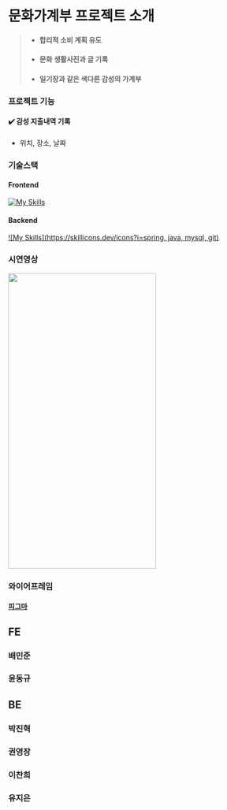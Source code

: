 # 문화가계부 프로젝트 소개

> + #### 합리적 소비 계획 유도
> + #### 문화 생활사진과 글 기록
> + #### 일기장과 같은 색다른 감성의 가계부

### 프로젝트 기능

#### ✔️ 감성 지출내역 기록
+ 위치, 장소, 날짜

### 기술스택

#### Frontend
[![My Skills](https://skillicons.dev/icons?i=html,css,js,react,ts,redux,styledcomponents,vite,git,vscode)](https://skillicons.dev)

#### Backend
[![My Skills](https://skillicons.dev/icons?i=spring, java, mysql, git)](https://skillicons.dev)

### 시연영상

<img src="https://user-images.githubusercontent.com/103413040/222675624-1f5126bf-04ed-423b-944d-294327ffab73.gif" width="300" height="600"/>

### 와이어프레임
#### <a href="https://www.figma.com/file/Z4r9QKgLsIGKaQmNEqkHw2/second-project?node-id=0%3A1&t=dh7wRQ8InFe6iQmL-1">피그마</a>


## FE
### 배민준
### 윤동규


## BE
### 박진혁
### 권영장
### 이찬희
### 유지은
